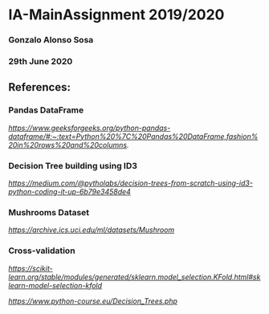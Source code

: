 # IA-MainAssignment 2019/2020

### Gonzalo Alonso Sosa

### 29th June 2020

## References: 

### Pandas DataFrame
_https://www.geeksforgeeks.org/python-pandas-dataframe/#:~:text=Python%20%7C%20Pandas%20DataFrame,fashion%20in%20rows%20and%20columns._

### Decision Tree building using ID3
_https://medium.com/@pytholabs/decision-trees-from-scratch-using-id3-python-coding-it-up-6b79e3458de4_

### Mushrooms Dataset
_https://archive.ics.uci.edu/ml/datasets/Mushroom_

### Cross-validation
_https://scikit-learn.org/stable/modules/generated/sklearn.model_selection.KFold.html#sklearn-model-selection-kfold_

_https://www.python-course.eu/Decision_Trees.php_
